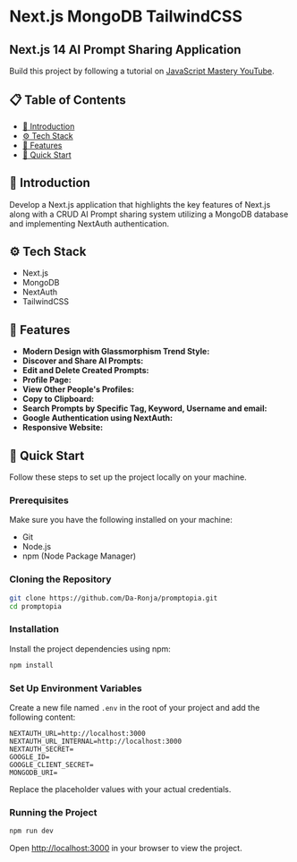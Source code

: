 # Next.js MongoDB TailwindCSS

## Next.js 14 AI Prompt Sharing Application

Build this project by following a tutorial on [JavaScript Mastery YouTube](https://www.youtube.com/watch?v=wm5gMKuwSYk).

## 📋 Table of Contents
- [🤖 Introduction](#-introduction)
- [⚙️ Tech Stack](#%EF%B8%8F-tech-stack)
- [🔋 Features](#-features)
- [🤸 Quick Start](#-quick-start)

## 🤖 Introduction
Develop a Next.js application that highlights the key features of Next.js along with a CRUD AI Prompt sharing system utilizing a MongoDB database and implementing NextAuth authentication.

## ⚙️ Tech Stack
- Next.js
- MongoDB
- NextAuth
- TailwindCSS

## 🔋 Features
- **Modern Design with Glassmorphism Trend Style:**
- **Discover and Share AI Prompts:** 
- **Edit and Delete Created Prompts:** 
- **Profile Page:** 
- **View Other People's Profiles:** 
- **Copy to Clipboard:** 
- **Search Prompts by Specific Tag, Keyword, Username and email:** 
- **Google Authentication using NextAuth:** 
- **Responsive Website:** 

## 🤸 Quick Start
Follow these steps to set up the project locally on your machine.

### Prerequisites
Make sure you have the following installed on your machine:
- Git
- Node.js
- npm (Node Package Manager)

### Cloning the Repository
```bash
git clone https://github.com/Da-Ronja/promptopia.git
cd promptopia
```

### Installation
Install the project dependencies using npm:
```bash
npm install
```

### Set Up Environment Variables
Create a new file named `.env` in the root of your project and add the following content:
```
NEXTAUTH_URL=http://localhost:3000
NEXTAUTH_URL_INTERNAL=http://localhost:3000
NEXTAUTH_SECRET=
GOOGLE_ID=
GOOGLE_CLIENT_SECRET=
MONGODB_URI=
```
Replace the placeholder values with your actual credentials.

### Running the Project
```bash
npm run dev
```
Open [http://localhost:3000](http://localhost:3000) in your browser to view the project.
